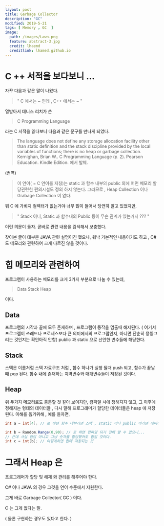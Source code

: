 ```yaml
---
layout: post
title: Garbage Collector
description: "GC"
modified: 2019-5-21
tags: [ Memory , GC  ] 
image:
  path: /images/Lawn.png
  feature: abstract-3.jpg
  credit: lhaemd
  creditlink: lhamed.github.io
---
```

# C ++ 서적을 보다보니 ... 

자꾸 다음과 같은 말이 나왔다. 

> " C 에서는  ~ 인데 , C++ 에서는 ~ "

열받아서 데니스 리치가 쓴 

> C Programming Language 

라는 C 서적을 읽다보니 다음과 같은 문구를 만나게 되었다. 


> The language does not define any storage allocation facility other than static definition and the stack discipline provided by 
> the local variables of functions; there is no heap or garbage collection.
> Kernighan, Brian W.. C Programming Language (p. 2). Pearson Education. Kindle Edition. 에서 발췌. 

(번역)
> 이 언어( = C 언어를 지칭)는 static 과 함수 내부의 public 외에 어떤 메모리 할당관련한 편의시설도 정의 하지 않는다. 
> 그러므로 , Heap Collection 이나 Grabage Collection 이 없다. 

뭐 C 에 가비지 컬렉터가 없는거야 너무 많이 들어서 당연히 알고 있었지만, 

> " Stack 이니, Static 과 함수내의 Public 등이 무슨 관계가 있는거지 ??? "

이런 의문이 들자. 곧바로 관련 내용을 검색해서 보충했다. 

찾아본 글이 대부분 JAVA 관련 설명이긴 했으나, 워낙 기본적인 내용이기도 하고 ,  C# 도 메모리와 관련하여 크게 다르진 않을 것이다.

# 힙 메모리와 관련하여 
프로그램이 사용하는 메모리를 크게 3가지 부분으로 나눌 수 있는데, 

> Data 
> Stack 
> Heap 

이다. 

## Data 
프로그램의 시작과 끝에 모두 존재하며 , 프로그램이 동작을 멈출때 해지된다. 
( 여기서 프로그램이 쓰레드나 프로세스보다 큰 의미에서의 프로그램인지, 아니면 단순히 뭉뚱그리는 것인지는 확인아직 안함)
public 과 static 으로 선언한 변수들에 해당한다. 

## Stack
스택은 이름처럼 스택 자료구조 처럼 , 함수 하나가 실행 될때 push 되고, 함수가 끝날 때 pop 된다. 
함수 내에 존재하는 지역변수와 매개변수들이 저장된 것이다. 

## Heap 
위 두가지 메모리로도 충분할 것 같아 보이지만, 
컴파일 시에 정해지지 않고, 그 이후에 정해지는 형태의 데이터들 ,
다시 말해 프로그래머가 할당한 데이터들은 heap 에 저장된다. 
이해를 돕기위해 , 예를 들자면, 

``` csharp
int a = int[4]; // 로 하면 함수 내부라면 스택 , static 이나 public 이라면 데이터에 해당하겠지만, 

int b = Random.Range(0,90); // 로 하면 컴파일 되기 전에 알 수 없으니,.. 
// 근데 사실 랜덤 아니고 그냥 숫자를 할당했어도 힙일 것이다. 
int c = int[b]; // 이렇게하면 힙에 저장되는 것
```

# 그래서 Heap 은

프로그래머가 할당 및 해제 와 관리를 해주어야 한다. 

C# 이나 JAVA 의 경우 그것을 언어 수준에서 지원한다. 

그게 바로 Garbage Collector( GC ) 이다. 

C 는 그게 없다는 말. 

( 물론 구현하는 경우도 있다고 한다. )